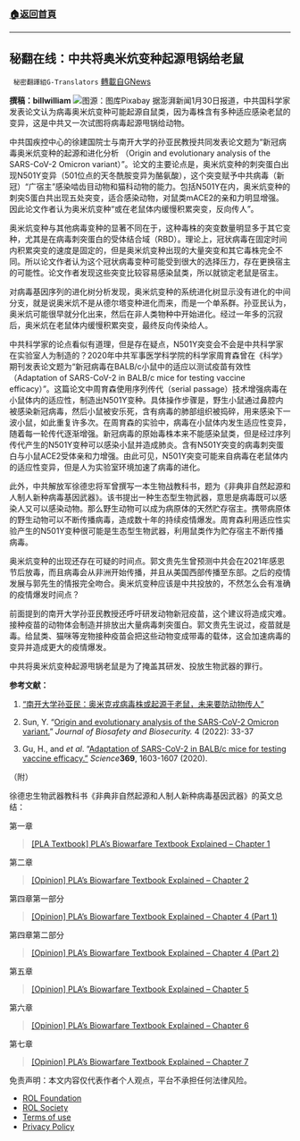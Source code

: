 ###  [:house:返回首頁](https://github.com/ourhimalayas/txt)
---


## 秘翻在线：中共将奥米炕变种起源甩锅给老鼠
` 秘密翻譯組G-Translators` [轉載自GNews](https://gnews.org/zh-hans/1955274/)

**撰稿：billwilliam**
![](https://assets.gnews.org/wp-content/uploads/2022/02/Screenshot-2022-02-04-211911.jpg)图源：图库Pixabay
据澎湃新闻1月30日报道，中共国科学家发表论文认为病毒奥米炕变种可能起源自鼠类，因为毒株含有多种适应感染老鼠的变异，这是中共又一次试图将病毒起源甩锅给动物。

中共国疾控中心的徐建国院士与南开大学的孙亚民教授共同发表论文题为“新冠病毒奥米炕变种的起源和进化分析 （Origin and evolutionary analysis of the SARS-CoV-2 Omicron variant）”。论文的主要论点是，奥米炕变种的刺突蛋白出现N501Y变异（501位点的天冬酰胺变异为酪氨酸），这个突变赋予中共病毒（新冠）“广宿主”感染啮齿目动物和猫科动物的能力。包括N501Y在内，奥米炕变种的刺突S蛋白共出现五处突变，适合感染动物，对鼠类mACE2的亲和力明显增强。因此论文作者认为奥米炕变种“或在老鼠体内缓慢积累突变，反向传人”。

奥米炕变种与其他病毒变种的显著不同在于，这种毒株的突变数量明显多于其它变种，尤其是在病毒刺突蛋白的受体结合域（RBD）。理论上，冠状病毒在固定时间内积累突变的速度是固定的，但是奥米炕变种出现的大量突变和其它毒株完全不同。所以论文作者认为这个冠状病毒变种可能受到很大的选择压力，存在更换宿主的可能性。论文作者发现这些突变比较容易感染鼠类，所以就锁定老鼠是宿主。

对病毒基因序列的进化树分析发现，奥米炕变种的系统进化树显示没有进化的中间分支，就是说奥米炕不是从德尔塔变种进化而来，而是一个单系群。孙亚民认为，奥米炕可能很早就分化出来，然后在非人类物种中开始进化。经过一年多的沉寂后，奥米炕在老鼠体内缓慢积累突变，最终反向传染给人。

中共科学家的论点看似有道理，但是存在疑点，N501Y突变会不会是中共科学家在实验室人为制造的？2020年中共军事医学科学院的科学家周育森曾在《科学》期刊发表论文题为“新冠病毒在BALB/c小鼠中的适应以测试疫苗有效性（Adaptation of SARS-CoV-2 in BALB/c mice for testing vaccine efficacy）”。这篇论文中周育森使用序列传代（serial passage）技术增强病毒在小鼠体内的适应性，制造出N501Y变种。具体操作步骤是，野生小鼠通过鼻腔内被感染新冠病毒，然后小鼠被安乐死，含有病毒的肺部组织被捣碎，用来感染下一波小鼠，如此重复许多次。在周育森的实验中，病毒在小鼠体内发生适应性变异，随着每一轮传代逐渐增强。新冠病毒的原始毒株本来不能感染鼠类，但是经过序列传代产生的N501Y变种可以感染小鼠并造成肺炎。含有N501Y突变的病毒刺突蛋白与小鼠ACE2受体亲和力增强。由此可见，N501Y突变可能来自病毒在老鼠体内的适应性变异，但是人为实验室环境加速了病毒的进化。

此外，中共解放军徐德忠将军曾撰写一本生物战教科书，题为《非典非自然起源和人制人新种病毒基因武器》。该书提出一种生态型生物武器，意思是病毒既可以感染人又可以感染动物。那么野生动物可以成为病原体的天然贮存宿主。携带病原体的野生动物可以不断传播病毒，造成数十年的持续疫情爆发。周育森利用适应性实验产生的N501Y变种很可能是生态型生物武器，利用鼠类作为贮存宿主不断传播病毒。

奥米炕变种的出现还存在可疑的时间点。郭文贵先生曾预测中共会在2021年感恩节后放毒，而且病毒会从非洲开始传播，并且从美国西部传播至东部。之后的疫情发展与郭先生的情报完全吻合。奥米炕变种应该是中共投放的，不然怎么会有准确的疫情爆发时间点？

前面提到的南开大学孙亚民教授还呼吁研发动物新冠疫苗，这个建议将造成灾难。接种疫苗的动物体会制造并排放出大量病毒刺突蛋白。郭文贵先生说过，疫苗就是毒。给鼠类、猫咪等宠物接种疫苗会把这些动物变成带毒的载体，这会加速病毒的变异并造成更大的疫情爆发。

中共将奥米炕变种起源甩锅老鼠是为了掩盖其研发、投放生物武器的罪行。

**参考文献：**

1. [“南开大学孙亚民：奥米克戎病毒株或起源于老鼠，未来要防动物传人”](https://i.ifeng.com/c/8DEJAw5vLRY)

2. Sun, Y. “[Origin and evolutionary analysis of the SARS-CoV-2 Omicron variant.](https://doi.org/10.1016/j.jobb.2021.12.001)” *Journal of Biosafety and Biosecurity.* 4 (2022): 33-37

3. Gu, H., and *et al*. “[Adaptation of SARS-CoV-2 in BALB/c mice for testing vaccine efficacy.”](https://science.sciencemag.org/content/369/6511/1603.full) *Science***369**, 1603-1607 (2020).

（附）

徐德忠生物武器教科书《非典非自然起源和人制人新种病毒基因武器》的英文总结：

第一章



> [\[PLA Textbook\] PLA’s Biowarfare Textbook Explained – Chapter 1](https://gnews.org/904779/)



第二章



> [\[Opinion\] PLA’s Biowarfare Textbook Explained – Chapter 2](https://gnews.org/907615/)



第四章第一部分



> [\[Opinion\] PLA’s Biowarfare Textbook Explained – Chapter 4 (Part 1)](https://gnews.org/914878/)



第四章第二部分



> [\[Opinion\] PLA’s Biowarfare Textbook Explained – Chapter 4 (Part 2)](https://gnews.org/917089/)



第五章



> [\[Opinion\] PLA’s Biowarfare Textbook Explained – Chapter 5](https://gnews.org/923128/)



第六章



> [\[Opinion\] PLA’s Biowarfare Textbook Explained – Chapter 6](https://gnews.org/929857/)



第七章



> [\[Opinion\] PLA’s Biowarfare Textbook Explained – Chapter 7](https://gnews.org/933366/)



 

免责声明：本文内容仅代表作者个人观点，平台不承担任何法律风险。

- [ROL Foundation](https://rolfoundation.org/)
- [ROL Society](https://rolsociety.org/)
- [Terms of use](https://gnews.org/terms-of-use-3/)
- [Privacy Policy](https://gnews.org/privacy-policy/)
